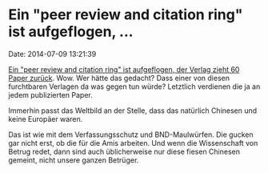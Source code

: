 Ein \"peer review and citation ring\" ist aufgeflogen, \...
===========================================================

Date: 2014-07-09 13:21:39

[Ein \"peer review and citation ring\" ist aufgeflogen, der Verlag zieht
60 Paper
zurück](http://retractionwatch.com/2014/07/08/sage-publications-busts-peer-review-and-citation-ring-60-papers-retracted/).
Wow. Wer hätte das gedacht? Dass einer von diesen furchtbaren Verlagen
da was gegen tun würde? Letztlich verdienen die ja an jedem publizierten
Paper.

Immerhin passt das Weltbild an der Stelle, dass das natürlich Chinesen
und keine Europäer waren.

Das ist wie mit dem Verfassungsschutz und BND-Maulwürfen. Die gucken gar
nicht erst, ob die für die Amis arbeiten. Und wenn die Wissenschaft von
Betrug redet, dann sind auch üblicherweise nur diese fiesen Chinesen
gemeint, nicht unsere ganzen Betrüger.
